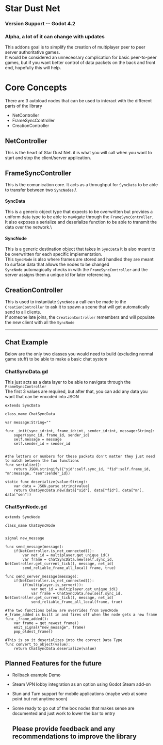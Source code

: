 # Star Dust Net
### Version Support -- Godot 4.2 
### Alpha, a lot of it can change with updates
This addons goal is to simplify the creation of multiplayer peer to peer server authoritative games.\
It would be considered an unnecessary complication for basic peer-to-peer games, but if you want better control of data packets on the back and front end, hopefully this will help.


# Core Concepts
There are 3 autoload nodes that can be used to interact with the different parts of the library
* NetController
* FrameSyncController
* CreationController

## NetController
This is the heart of Star Dust Net. it is what you will call when you want to start and stop the client/server application.

## FrameSyncController
This is the comunication core. It acts as a throughput for ``SyncData`` to be able to transfer between two ``SyncNodes``.\


#### SyncData
This is a generic object type that expects to be overwritten but provides a uniform data type to be able to navigate through the ``FrameSyncController``.\
It also exposes a serialize and deserialize function to be able to transmit the data over the network.\



#### SyncNode
This is a generic destination object that takes in ``SyncData`` it is also meant to be overwritten for each specific implementation.\
This ``SyncNode`` is also where frames are stored and handled they are meant to surface data that allows the nodes to be changed\
``SyncNode`` automagically checks in with the ``FrameSyncController`` and the server assigns them a unique id for later referencing.

## CreationController
This is used to instantiate ``SyncNode`` a call can be made to the ``CreationController`` to ask it to spawn a scene that will get automatically send to all clients.\
If someone late joins, the ``CreationController`` remembers and will populate the new client with all the ``SyncNode``

----

## Chat Example

Below are the only two classes you would need to build (excluding normal game stuff) to be able to make a basic chat system


### ChatSyncData.gd
This just acts as a data layer to be able to navigate through the ``FrameSyncController``\
The first 3 values are required, but after that, you can add any data you want that can be encoded into JSON
``` gdscript
extends SyncData

class_name ChatSyncData

var message:String=""

func _init(sync_id:int, frame_id:int, sender_id:int, message:String):
	super(sync_id, frame_id, sender_id)
	self.message = message
	self.sender_id = sender_id


#the letters or numbers for these packets don't matter they just need to match between the two functions
func serialize():
	return JSON.stringify({"sid":self.sync_id, "fid":self.frame_id, "m":message, "sen":sender_id})

static func deserialize(value:String):
	var data = JSON.parse_string(value)
	return ChatSyncData.new(data["sid"], data["fid"], data["m"], data["sen"])

```

### ChatSynNode.gd
``` gdscript
extends SyncNode

class_name ChatSyncNode


signal new_message

func send_message(message):
	if(NetController.is_net_connected()):
		var net_id = multiplayer.get_unique_id()
		var frame = ChatSyncData.new(self.sync_id, NetController.get_current_tick(), message, net_id)
		send_reliable_frame_all_local( frame, true)

func send_server_message(message):
	if(NetController.is_net_connected()):
		if(multiplayer.is_server()):
			var net_id = multiplayer.get_unique_id()
			var frame = ChatSyncData.new(self.sync_id, NetController.get_current_tick(), message, net_id)
			send_reliable_frame_all_local(frame, true)

#The two functions below are overrides from SyncNode
#_frame_added is built in and fires off when the node gets a new frame
func _frame_added():
	var frame = get_newest_frame()
	emit_signal("new_message", frame)
	pop_oldest_frame()

#This is so it deserializes into the correct Data Type
func convert_to_object(value):
	return ChatSyncData.deserialize(value)

```

## Planned Features for the future
* Rollback example Demo
* Steam VPN lobby integration as an option using Godot Steam add-on
* Stun and Turn support for mobile applications  (maybe web at some point but not anytime soon)
* Some ready to go out of the box nodes that makes sense are documented and just work to lower the bar to entry


  ## Please provide feedback and any recommendations to improve the library
